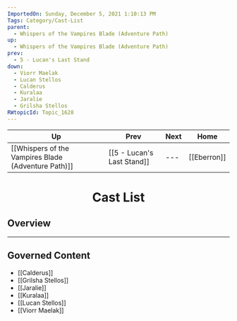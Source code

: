 ```yaml
---
ImportedOn: Sunday, December 5, 2021 1:10:13 PM
Tags: Category/Cast-List
parent:
  - Whispers of the Vampires Blade (Adventure Path)
up:
  - Whispers of the Vampires Blade (Adventure Path)
prev:
  - 5 - Lucan's Last Stand
down:
  - Viorr Maelak
  - Lucan Stellos
  - Calderus
  - Kuralaa
  - Jaralie
  - Grilsha Stellos
RWtopicId: Topic_1628
---
```


| Up | Prev | Next | Home |
|----|------|------|------|
| [[Whispers of the Vampires Blade (Adventure Path)]] | [[5 - Lucan's Last Stand]] | --- | [[Eberron]] |

# <center>Cast List</center>

## Overview


---
## Governed Content
- [[Calderus]]
- [[Grilsha Stellos]]
- [[Jaralie]]
- [[Kuralaa]]
- [[Lucan Stellos]]
- [[Viorr Maelak]]
